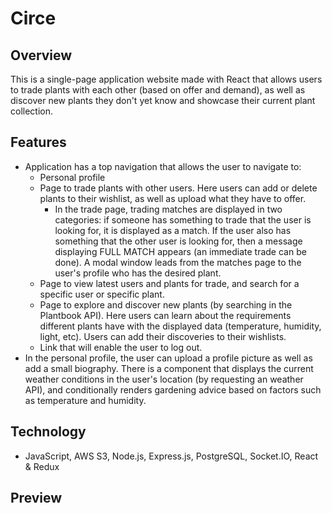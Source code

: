 # Circe

## Overview

This is a single-page application website made with React that allows users to trade plants with each other (based on offer and demand), as well as discover new plants they don't yet know and showcase their current plant collection.

## Features

-   Application has a top navigation that allows the user to navigate to:
    -   Personal profile 
    -   Page to trade plants with other users. Here users can add or delete plants to their wishlist, as well as upload what they have to offer. 
        -   In the trade page, trading matches are displayed in two categories: if someone has something to trade that the user is looking for, it is displayed as a match. If the user also has something that the other user is looking for, then a message displaying FULL MATCH appears (an immediate trade can be done). A modal window leads from the matches page to the user's profile who has the desired plant.
    -   Page to view latest users and plants for trade, and search for a specific user or specific plant.
    -   Page to explore and discover new plants (by searching in the Plantbook API). Here users can learn about the requirements different plants have with the displayed data (temperature, humidity, light, etc). Users can add their discoveries to their wishlists.
    -   Link that will enable the user to log out.
-   In the personal profile, the user can upload a profile picture as well as add a small biography. There is a component that displays the current weather conditions in the user's location (by requesting an weather API), and conditionally renders gardening advice based on factors such as temperature and humidity. 


## Technology

-   JavaScript, AWS S3, Node.js, Express.js, PostgreSQL, Socket.IO, React & Redux

## Preview


